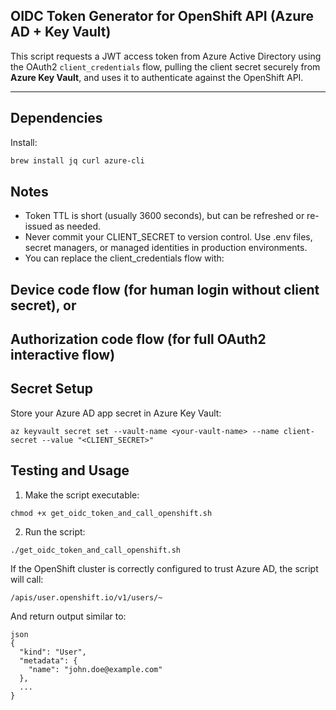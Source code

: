 ## OIDC Token Generator for OpenShift API (Azure AD + Key Vault)

This script requests a JWT access token from Azure Active Directory using the OAuth2 `client_credentials` flow, pulling the client secret securely from **Azure Key Vault**, and uses it to authenticate against the OpenShift API.

---

## Dependencies

Install:

```bash
brew install jq curl azure-cli
```
## Notes
* Token TTL is short (usually 3600 seconds), but can be refreshed or re-issued as needed.
* Never commit your CLIENT_SECRET to version control. Use .env files, secret managers, or managed identities in production environments.
* You can replace the client_credentials flow with:

## Device code flow (for human login without client secret), or

## Authorization code flow (for full OAuth2 interactive flow)

## Secret Setup
Store your Azure AD app secret in Azure Key Vault:
```
az keyvault secret set --vault-name <your-vault-name> --name client-secret --value "<CLIENT_SECRET>"
```

## Testing and Usage
1. Make the script executable:

```
chmod +x get_oidc_token_and_call_openshift.sh
```
2. Run the script:
```
./get_oidc_token_and_call_openshift.sh
```
If the OpenShift cluster is correctly configured to trust Azure AD, the script will call:
```
/apis/user.openshift.io/v1/users/~
```
And return output similar to:
```
json
{
  "kind": "User",
  "metadata": {
    "name": "john.doe@example.com"
  },
  ...
}
```
